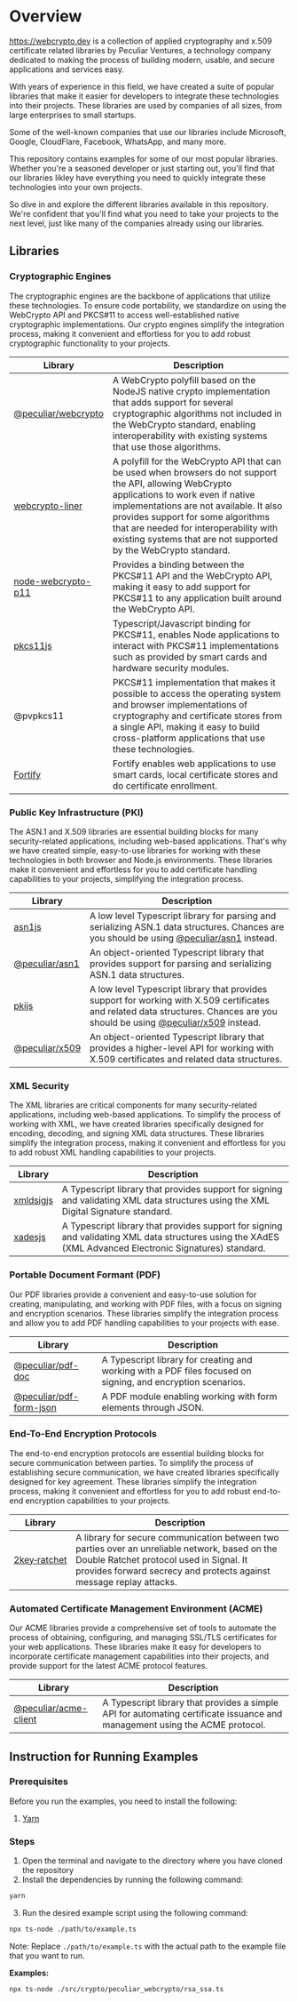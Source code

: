 # Overview

https://webcrypto.dev is a collection of applied cryptography and x.509 certificate related libraries by Peculiar Ventures, a technology company dedicated to making the process of building modern, usable, and secure applications and services easy.

With years of experience in this field, we have created a suite of popular libraries that make it easier for developers to integrate these technologies into their projects. These libraries are used by companies of all sizes, from large enterprises to small startups.

Some of the well-known companies that use our libraries include Microsoft, Google, CloudFlare, Facebook, WhatsApp, and many more.

This repository contains examples for some of our most popular libraries. Whether you're a seasoned developer or just starting out, you'll find that our libraries likley have everything you need to quickly integrate these technologies into your own projects.

So dive in and explore the different libraries available in this repository. We're confident that you'll find what you need to take your projects to the next level, just like many of the companies already using our libraries.

## Libraries

### Cryptographic Engines

The cryptographic engines are the backbone of applications that utilize these technologies. To ensure code portability, we standardize on using the WebCrypto API and PKCS#11 to access well-established native cryptographic implementations. Our crypto engines simplify the integration process, making it convenient and effortless for you to add robust cryptographic functionality to your projects.

| Library                                                        | Description                                                                                                                                                                                                                                                                                                                                 |
| -------------------------------------------------------------- | ------------------------------------------------------------------------------------------------------------------------------------------------------------------------------------------------------------------------------------------------------------------------------------------------------------------------------------------- |
| [@peculiar/webcrypto](src/crypto/peculiar_webcrypto/README.md) | A WebCrypto polyfill based on the NodeJS native crypto implementation that adds support for several cryptographic algorithms not included in the WebCrypto standard, enabling interoperability with existing systems that use those algorithms.                                                                                             |
| [webcrypto-liner](src/crypto/webcrypto_liner/README.md)        | A polyfill for the WebCrypto API that can be used when browsers do not support the API, allowing WebCrypto applications to work even if native implementations are not available. It also provides support for some algorithms that are needed for interoperability with existing systems that are not supported by the WebCrypto standard. |
| [node-webcrypto-p11](src/crypto/node_webcrypto_p11/README.md)  | Provides a binding between the PKCS#11 API and the WebCrypto API, making it easy to add support for PKCS#11 to any application built around the WebCrypto API.                                                                                                                                                                              |
| [pkcs11js](src/crypto/pkcs11js/README.md)                      | Typescript/Javascript binding for PKCS#11, enables Node applications to interact with PKCS#11 implementations such as provided by smart cards and hardware security modules.                                                                                                                                                                |
| @pvpkcs11                                                      | PKCS#11 implementation that makes it possible to access the operating system and browser implementations of cryptography and certificate stores from a single API, making it easy to build cross-platform applications that use these technologies.                                                                                         |
| [Fortify](src/crypto/fortify/README.md)                        | Fortify enables web applications to use smart cards, local certificate stores and do certificate enrollment.                                                                                                                                                                                                                                |

### Public Key Infrastructure (PKI)

The ASN.1 and X.509 libraries are essential building blocks for many security-related applications, including web-based applications. That's why we have created simple, easy-to-use libraries for working with these technologies in both browser and Node.js environments. These libraries make it convenient and effortless for you to add certificate handling capabilities to your projects, simplifying the integration process.

| Library                                           | Description                                                                                                                                                                                                      |
| ------------------------------------------------- | ---------------------------------------------------------------------------------------------------------------------------------------------------------------------------------------------------------------- |
| [asn1js](src/pki/asn1js/README.md)                | A low level Typescript library for parsing and serializing ASN.1 data structures. Chances are you should be using [@peculiar/asn1](src/pki/peculiar_asn1/README.md) instead.                                     |
| [@peculiar/asn1](src/pki/peculiar_asn1/README.md) | An object-oriented Typescript library that provides support for parsing and serializing ASN.1 data structures.                                                                                                   |
| [pkijs](src/pki/pkijs/README.md)                  | A low level Typescript library that provides support for working with X.509 certificates and related data structures. Chances are you should be using [@peculiar/x509](src/pki/peculiar_x509/README.md) instead. |
| [@peculiar/x509](src/pki/peculiar_x509/README.md) | An object-oriented Typescript library that provides a higher-level API for working with X.509 certificates and related data structures.                                                                          |

### XML Security

The XML libraries are critical components for many security-related applications, including web-based applications. To simplify the process of working with XML, we have created libraries specifically designed for encoding, decoding, and signing XML data structures. These libraries simplify the integration process, making it convenient and effortless for you to add robust XML handling capabilities to your projects.

| Library                                | Description                                                                                                                                              |
| -------------------------------------- | -------------------------------------------------------------------------------------------------------------------------------------------------------- |
| [xmldsigjs](src/xml/xmldsig/README.md) | A Typescript library that provides support for signing and validating XML data structures using the XML Digital Signature standard.                      |
| [xadesjs](src/xml/xades/README.md)     | A Typescript library that provides support for signing and validating XML data structures using the XAdES (XML Advanced Electronic Signatures) standard. |

### Portable Document Formant (PDF)

Our PDF libraries provide a convenient and easy-to-use solution for creating, manipulating, and working with PDF files, with a focus on signing and encryption scenarios. These libraries simplify the integration process and allow you to add PDF handling capabilities to your projects with ease.

| Library                                                    | Description                                                                                                  |
| ---------------------------------------------------------- | ------------------------------------------------------------------------------------------------------------ |
| [@peculiar/pdf-doc](src/pdf/pdf_doc/README.md)             | A Typescript library for creating and working with a PDF files focused on signing, and encryption scenarios. |
| [@peculiar/pdf-form-json](src/pdf/pdf_form_json/README.md) | A PDF module enabling working with form elements through JSON.                                               |

### End-To-End Encryption Protocols

The end-to-end encryption protocols are essential building blocks for secure communication between parties. To simplify the process of establishing secure communication, we have created libraries specifically designed for key agreement. These libraries simplify the integration process, making it convenient and effortless for you to add robust end-to-end encryption capabilities to your projects.

| Library                                               | Description                                                                                                                                                                                                      |
| ----------------------------------------------------- | ---------------------------------------------------------------------------------------------------------------------------------------------------------------------------------------------------------------- |
| [2key&#x2011;ratchet](src/e2e/2key_ratchet/README.md) | A library for secure communication between two parties over an unreliable network, based on the Double Ratchet protocol used in Signal. It provides forward secrecy and protects against message replay attacks. |

### Automated Certificate Management Environment (ACME)

Our ACME libraries provide a comprehensive set of tools to automate the process of obtaining, configuring, and managing SSL/TLS certificates for your web applications. These libraries make it easy for developers to incorporate certificate management capabilities into their projects, and provide support for the latest ACME protocol features.

| Library                                                 | Description                                                                                                                 |
| ------------------------------------------------------- | --------------------------------------------------------------------------------------------------------------------------- |
| [@peculiar/acme-client](src/acme/acme_client/README.md) | A Typescript library that provides a simple API for automating certificate issuance and management using the ACME protocol. |

## Instruction for Running Examples

### Prerequisites

Before you run the examples, you need to install the following:

1. [Yarn](https://yarnpkg.com/)

### Steps

1. Open the terminal and navigate to the directory where you have cloned the repository
2. Install the dependencies by running the following command:

```bash
yarn
```

3. Run the desired example script using the following command:

```bash
npx ts-node ./path/to/example.ts
```

Note: Replace `./path/to/example.ts` with the actual path to the example file that you want to run.

**Examples:**

```
npx ts-node ./src/crypto/peculiar_webcrypto/rsa_ssa.ts
```
